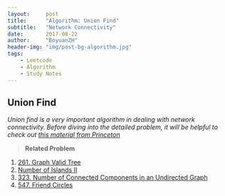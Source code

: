 ```yaml
---
layout:     post
title:      "Algorithm: Union Find"
subtitle:   "Network Connectivity"
date:       2017-08-22
author:     "BoyuanZH"
header-img: "img/post-bg-algorithm.jpg"
tags:
    - Leetcode
    - Algorithm
    - Study Notes
---
```



## Union Find


*Union find is a very important algorithm in dealing with network connectivity. Before diving into the detailed problem, it will be helpful to check out [this material from Princeton](https://www.cs.princeton.edu/~rs/AlgsDS07/01UnionFind.pdf)*

> **Related Problem**
> 
1. [261. Graph Valid Tree](https://leetcode.com/problems/graph-valid-tree/description/)
2. [ Number of Islands II](https://leetcode.com/problems/number-of-islands-ii/description/)
3. [323. Number of Connected Components in an Undirected Graph](https://leetcode.com/problems/number-of-connected-components-in-an-undirected-graph/discuss/)
4. [547. Friend Circles](https://leetcode.com/problems/friend-circles/description/)
